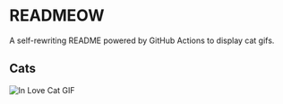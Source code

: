 # READMEOW

A self-rewriting README powered by GitHub Actions to display cat gifs.

## Cats

![In Love Cat GIF](https://media4.giphy.com/media/MDJ9IbxxvDUQM/200.gif?cid=9acd02darwteaie1qz9a7xbuuckzwpet58jul2v7nx228rmq&ep=v1_gifs_search&rid=200.gif&ct=g)
